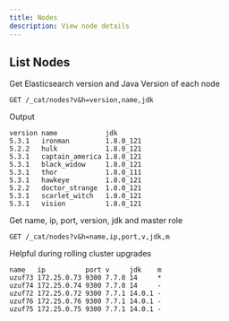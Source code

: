 ```yaml
---
title: Nodes
description: View node details
---
```


## List Nodes

Get Elasticsearch version and Java Version of each node

```
GET /_cat/nodes?v&h=version,name,jdk
```

Output

```text
version name            jdk
5.3.1   ironman         1.8.0_121
5.2.2   hulk            1.8.0_121
5.3.1   captain_america 1.8.0_121
5.3.1   black_widow     1.8.0_121
5.3.1   thor            1.8.0_111
5.3.1   hawkeye         1.8.0_121
5.2.2   doctor_strange  1.8.0_121
5.3.1   scarlet_witch   1.8.0_121
5.3.1   vision          1.8.0_121
```

Get name, ip, port, version, jdk and master role
```
GET /_cat/nodes?v&h=name,ip,port,v,jdk,m
```

Helpful during rolling cluster upgrades
```text
name   ip          port v     jdk    m
uzuf73 172.25.0.73 9300 7.7.0 14     *
uzuf74 172.25.0.74 9300 7.7.0 14     -
uzuf72 172.25.0.72 9300 7.7.1 14.0.1 -
uzuf76 172.25.0.76 9300 7.7.1 14.0.1 -
uzuf75 172.25.0.75 9300 7.7.1 14.0.1 -
```
